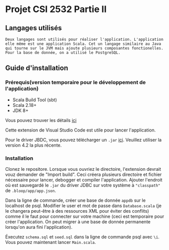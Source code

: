 # Projet CSI 2532 Partie II

## Langages utilisés

    Deux langages sont utilisés pour réaliser l'application. L'application elle même est une application Scala. Cet un langage similaire au Java qui tourne sur le JVM mais ajoute plusieurs composantes fonctionelles. Pour la base de donnée, on a utilisé le PostgreSQL.

## Guide d'installation

### Prérequis(version temporaire pour le développement de l'application)

- Scala Build Tool (sbt)
- Scala 2.18+
- JDK 8+

Vous pouvez trouver les détails [ici](https://scalameta.org/metals/docs/editors/vscode)

Cette extension de Visual Studio Code est utile pour lancer l'application.

Pour le driver JBDC, vous pouvez télécharger un `.jar` [ici](https://jdbc.postgresql.org/download.html). Veuillez utiliser la version 4.2 la plus récente.

### Installation

Clonez le repositore. Lorsque vous ouvriez le directoire, l'extension devrait vouz demander de "Import build". Ceci créera plusieurs directoire et fichier nécessaire pour lancer, debogger et compiler l'application. Ajouter l'endroit où est sauvegardé le `.jar` du driver JDBC sur votre système à `"classpath"` de `.bloop/app/app.json`.

Dans la ligne de commande, créer une base de donnée `appdb` sur le localhost de psql. Modifier le user et mot de passe dans `Database.scala` (je le changera peut-être à des ressources XML pour éviter des conflits) comme il le faut pour connecter sur votre machine (ceci est temporaire pour créer l'application. On peut migrer à une base de donnée permanente lorsqu'on aura fini l'application).

Éxecutez `schema.sql` et `seed.sql` dans la ligne de commande psql avec `\i`. Vous pouvez maintenant lancer `Main.scala`.

